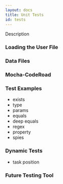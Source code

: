 ```yaml
---
layout: docs
title: Unit Tests
id: tests
---
```


Description

### Loading the User File

### Data Files

### Mocha-CodeRoad

### Test Examples

* exists
* type
* params
* equals
* deep equals
* regex
* property
* spies

### Dynamic Tests

* task position

### Future Testing Tool
